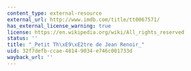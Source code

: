 ```yaml
---
content_type: external-resource
external_url: http://www.imdb.com/title/tt0067571/
has_external_license_warning: true
license: https://en.wikipedia.org/wiki/All_rights_reserved
status: ''
title: "_Petit Th\xE9\xE2tre de Jean Renoir_"
uid: 32f7defb-ccae-4814-9034-e746c001733d
wayback_url: ''
---
```


